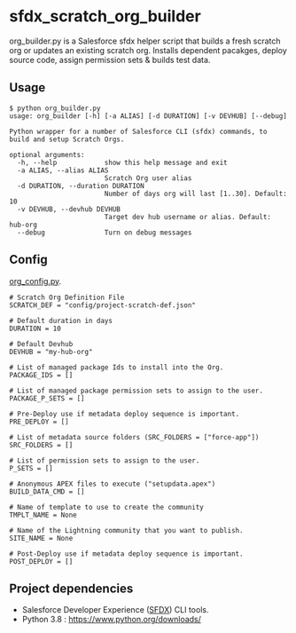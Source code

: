 # sfdx_scratch_org_builder
org_builder.py is a Salesforce sfdx helper script that builds a fresh scratch org or updates an existing scratch org. Installs dependent pacakges, deploy source code, assign permission sets & builds test data.

## Usage
```
$ python org_builder.py
usage: org_builder [-h] [-a ALIAS] [-d DURATION] [-v DEVHUB] [--debug]

Python wrapper for a number of Salesforce CLI (sfdx) commands, to build and setup Scratch Orgs.

optional arguments:
  -h, --help            show this help message and exit
  -a ALIAS, --alias ALIAS
                        Scratch Org user alias
  -d DURATION, --duration DURATION
                        Number of days org will last [1..30]. Default: 10
  -v DEVHUB, --devhub DEVHUB
                        Target dev hub username or alias. Default: hub-org
  --debug               Turn on debug messages
```

## Config 
[org_config.py](org_config.py).

```
# Scratch Org Definition File
SCRATCH_DEF = "config/project-scratch-def.json"

# Default duration in days
DURATION = 10

# Default Devhub
DEVHUB = "my-hub-org"

# List of managed package Ids to install into the Org.
PACKAGE_IDS = []

# List of managed package permission sets to assign to the user.
PACKAGE_P_SETS = []

# Pre-Deploy use if metadata deploy sequence is important.
PRE_DEPLOY = []

# List of metadata source folders (SRC_FOLDERS = ["force-app"])
SRC_FOLDERS = []

# List of permission sets to assign to the user.
P_SETS = []

# Anonymous APEX files to execute ("setupdata.apex")
BUILD_DATA_CMD = []

# Name of template to use to create the community
TMPLT_NAME = None

# Name of the Lightning community that you want to publish.
SITE_NAME = None

# Post-Deploy use if metadata deploy sequence is important.
POST_DEPLOY = []
```

## Project dependencies

- Salesforce Developer Experience ([SFDX](https://developer.salesforce.com/docs/atlas.en-us.sfdx_dev.meta/sfdx_dev/sfdx_dev_intro.htm)) CLI tools.
- Python 3.8 : https://www.python.org/downloads/
